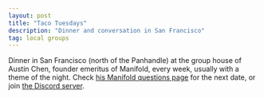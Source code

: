 ```yaml
---
layout: post
title: "Taco Tuesdays"
description: "Dinner and conversation in San Francisco"
tag: local groups
---
```


Dinner in San Francisco (north of the Panhandle) at the group house of Austin Chen, founder emeritus
of Manifold, every week, usually with a theme of the night. Check  [his Manifold questions
page](https://manifold.markets/Austin?tab=questions) for the next date, or join [the Discord
server](https://discord.gg/khMgXzNVVe).

